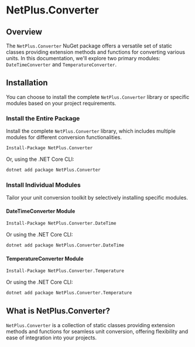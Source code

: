 # NetPlus.Converter

## Overview

The `NetPlus.Converter` NuGet package offers a versatile set of static classes providing extension methods and functions for converting various units. In this documentation, we'll explore two primary modules: `DateTimeConverter` and `TemperatureConverter`.

## Installation

You can choose to install the complete `NetPlus.Converter` library or specific modules based on your project requirements.

### Install the Entire Package

Install the complete `NetPlus.Converter` library, which includes multiple modules for different conversion functionalities.

```bash
Install-Package NetPlus.Converter
```

Or, using the .NET Core CLI:

```bash
dotnet add package NetPlus.Converter
```

### Install Individual Modules

Tailor your unit conversion toolkit by selectively installing specific modules.

#### DateTimeConverter Module

```bash
Install-Package NetPlus.Converter.DateTime
```

Or using the .NET Core CLI:

```bash
dotnet add package NetPlus.Converter.DateTime
```

#### TemperatureConverter Module

```bash
Install-Package NetPlus.Converter.Temperature
```

Or using the .NET Core CLI:

```bash
dotnet add package NetPlus.Converter.Temperature
```

## What is NetPlus.Converter?

`NetPlus.Converter` is a collection of static classes providing extension methods and functions for seamless unit conversion, offering flexibility and ease of integration into your projects.
